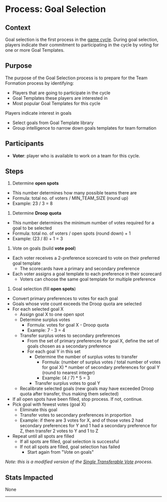 # Process: Goal Selection

## Context

Goal selection is the first process in the [game cycle](cycle.md).
During goal selection, players indicate their commitment to participating in the cycle by voting for one or more Goal Templates.

## Purpose

The purpose of the Goal Selection process is to prepare for the Team Formation process by identifying:

- Players that are going to participate in the cycle
- Goal Templates these players are interested in
- Most popular Goal Templates for this cycle

Players indicate interest in goals
- Select goals from Goal Template library
- Group intelligence to narrow down goals templates for team formation

## Participants

- **Voter**: player who is available to work on a team for this cycle.

## Steps

<!--
TODO: update the steps below
- With a modification in that the same goal can be chosen TWICE!
- And the votes being transferred are the ones that didn't get a preference the most (take PGSP into account as to who gets to work on their first preference)
- We also need to calculate the PGSP based on who got which ranked preference.
 -->

1. Determine **open spots**
  - This number determines how many possible teams there are
  - Formula: total no. of voters / MIN_TEAM_SIZE (round up)
  - Example: 23 / 3 = 8
1. Determine **Droop quota**
  - This number determines the minimum number of votes required for a goal to be selected
  - Formula: total no. of voters / open spots (round down) + 1
  - Example: (23 / 8) + 1 = 3
1. Vote on goals (build **vote pool**)
  - Each voter receives a 2-preference scorecard to vote on their preferred goal template
    - The scorecards have a primary and secondary preference
  - Each voter assigns a goal template to each preference in their scorecard
    - Voters can choose the same goal template for multiple preference
1. Goal selection (fill **open spots**)
  - Convert primary preferences to votes for each goal
  - Goals whose vote count exceeds the Droop quota are selected
  - For each selected goal X
    - Assign goal X to one open spot
    - Determine surplus votes
      - Formula: votes for goal X - Droop quota
      - Example: 7 - 3 = 4
    - Transfer surplus votes to secondary preferences
      - From the set of primary preferences for goal X, define the set of goals chosen as a secondary preference
      - For each goal Y in this set
        - Determine the number of surplus votes to transfer
          - Formula: (number of surplus votes / total number of votes for goal X) * number of secondary preferences for goal Y (round to nearest integer)
          - Example: (4 / 7) * 5 = 3
        - Transfer surplus votes to goal Y
    - Recalibrate selected goals (new goals may have exceeded Droop quota after transfer, thus making them selected)
  - If all open spots have been filled, stop process. If not, continue.
  - Pick goal with fewest votes (goal X)
    - Eliminate this goal
    - Transfer votes to secondary preferences in proportion
    - Example: if there are 3 votes for X, and of those votes 2 had secondary preferences for Y and 1 had a secondary preference for Z, then transfer 2 votes to Y and 1 to Z
  - Repeat until all spots are filled
    - If all spots are filled, goal selection is successful
    - If not all spots are filled, goal selection has failed
      - Start again from "Vote on goals"

<!-- TODO: add an example (w/ diagram) because this algorithm is not easy to understand -->

_Note: this is a modified version of the [Single Transferable Vote](https://en.wikipedia.org/wiki/Single_transferable_vote) process._

## Stats Impacted

None

---

[^1]: Players only vote on goals they want to work on. they don't know they're going to be on team lead until team formation happens. Team leads don't get a formal say in what teams they will be leading, or what they'll be working on when they're team leading.
